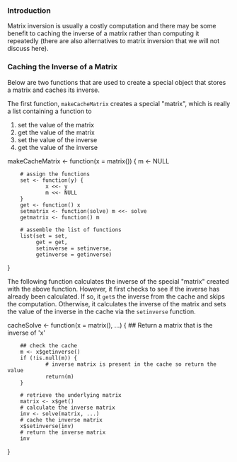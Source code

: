 ### Introduction

Matrix inversion is usually a costly computation and there may be some
benefit to caching the inverse of a matrix rather than computing it
repeatedly (there are also alternatives to matrix inversion that we will
not discuss here).

### Caching the Inverse of a Matrix

Below are two functions that are used to create a
special object that stores a matrix and caches its inverse.

The first function, `makeCacheMatrix` creates a special "matrix", which is
really a list containing a function to

1.  set the value of the matrix
2.  get the value of the matrix
3.  set the value of the inverse
4.  get the value of the inverse

<!-- -->

makeCacheMatrix <- function(x = matrix()) {
        m <- NULL
        
        # assign the functions
        set <- function(y) {
                x <<- y
                m <<- NULL
        }
        get <- function() x
        setmatrix <- function(solve) m <<- solve
        getmatrix <- function() m
        
        # assemble the list of functions
        list(set = set,
             get = get, 
             setinverse = setinverse,
             getinverse = getinverse)
}

The following function calculates the inverse of the special "matrix"
created with the above function. However, it first checks to see if the
inverse has already been calculated. If so, it `get`s the inverse from the
cache and skips the computation. Otherwise, it calculates the inverse of
the matrix and sets the value of the inverse in the cache via the `setinverse`
function.

cacheSolve <- function(x = matrix(), ...) {
        ## Return a matrix that is the inverse of 'x'
        
        ## check the cache
        m <- x$getinverse()
        if (!is.null(m)) {
                # inverse matrix is present in the cache so return the value
                return(m)
        }
        
        # retrieve the underlying matrix
        matrix <- x$get()
        # calculate the inverse matrix
        inv <- solve(matrix, ...)
        # cache the inverse matrix
        x$setinverse(inv)
        # return the inverse matrix
        inv
}
